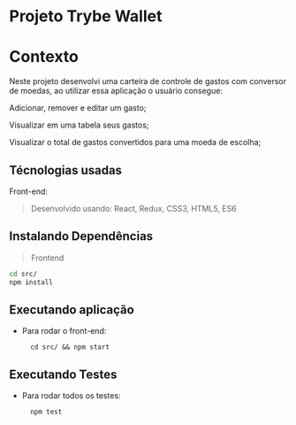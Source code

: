 # Projeto Trybe Wallet

# Contexto

Neste projeto desenvolvi uma carteira de controle de gastos com conversor de moedas, ao utilizar essa aplicação o usuário consegue:

Adicionar, remover e editar um gasto;

Visualizar em uma tabela seus gastos;

Visualizar o total de gastos convertidos para uma moeda de escolha;

## Técnologias usadas

Front-end:
> Desenvolvido usando: React, Redux, CSS3, HTML5, ES6

## Instalando Dependências

> Frontend
```bash
cd src/
npm install
``` 
## Executando aplicação

* Para rodar o front-end:

  ```
    cd src/ && npm start
  ```

## Executando Testes

* Para rodar todos os testes:

  ```
    npm test
  ```
